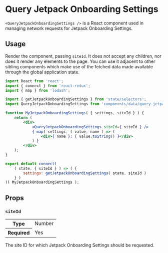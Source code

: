 Query Jetpack Onboarding Settings
=================================

`<QueryJetpackOnboardingSettings />` is a React component used in managing network requests for Jetpack Onboarding Settings.

## Usage

Render the component, passing `siteId`. It does not accept any children, nor does it render any elements to the page. You can use it adjacent to other sibling components which make use of the fetched data made available through the global application state.

```jsx
import React from 'react';
import { connect } from 'react-redux';
import { map } from 'lodash';

import { getJetpackOnboardingSettings } from 'state/selectors';
import QueryJetpackOnboardingSettings from 'components/data/query-jetpack-onboarding-settings';

function MyJetpackOnboardingSettings( { settings, siteId } ) {
	return (
		<div>
			<QueryJetpackOnboardingSettings siteId={ siteId } />
			{ map( settings, ( value, name ) => (
				<div>{ name }: { value.toString() }</div>
			) }
		</div>
	);
}

export default connect(
	( state, { siteId } ) => ( {
		settings: getJetpackOnboardingSettings( state, siteId )
	} )
)( MyJetpackOnboardingSettings );
```

## Props

### `siteId`

<table>
	<tr><th>Type</th><td>Number</td></tr>
	<tr><th>Required</th><td>Yes</td></tr>
</table>

The site ID for which Jetpack Onboarding Settings should be requested.
